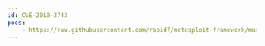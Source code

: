 ```yaml
---
id: CVE-2010-2743
pocs:
    - https://raw.githubusercontent.com/rapid7/metasploit-framework/master/modules/post/windows/escalate/ms10_073_kbdlayout.rb
---
```

